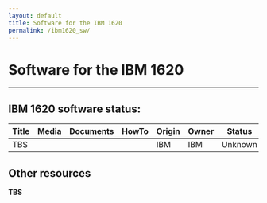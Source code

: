 ```yaml
---
layout: default
title: Software for the IBM 1620
permalink: /ibm1620_sw/
---
```


# Software for the IBM 1620

---

## IBM 1620 software status:

| Title   | Media                                                | Documents | HowTo | Origin | Owner | Status                                |
| ------- | ---------------------------------------------------- | --------- | ----- | ------ | ----- | ------------------------------------- |
| TBS |     |           |       | IBM    | IBM   | Unknown |

## Other resources

**TBS**

